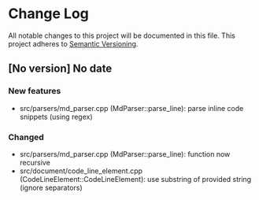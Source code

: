 # Change Log

All notable changes to this project will be documented in this file.
This project adheres to [Semantic Versioning](http://semver.org/).

## [No version] No date

### New features

* src/parsers/md_parser.cpp (MdParser::parse_line): parse inline code snippets (using regex)

### Changed

* src/parsers/md_parser.cpp (MdParser::parse_line): function now recursive
* src/document/code_line_element.cpp (CodeLineElement::CodeLineElement): use substring of 
provided string (ignore separators)
